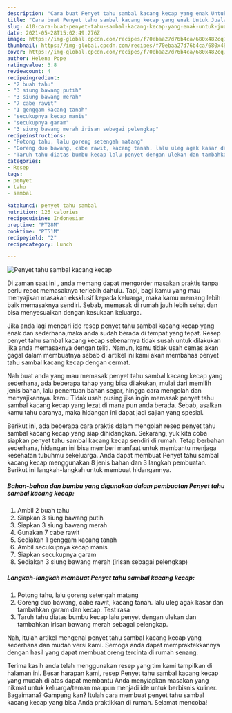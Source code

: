 ```yaml
---
description: "Cara buat Penyet tahu sambal kacang kecap yang enak Untuk Jualan"
title: "Cara buat Penyet tahu sambal kacang kecap yang enak Untuk Jualan"
slug: 410-cara-buat-penyet-tahu-sambal-kacang-kecap-yang-enak-untuk-jualan
date: 2021-05-28T15:02:49.276Z
image: https://img-global.cpcdn.com/recipes/f70ebaa27d76b4ca/680x482cq70/penyet-tahu-sambal-kacang-kecap-foto-resep-utama.jpg
thumbnail: https://img-global.cpcdn.com/recipes/f70ebaa27d76b4ca/680x482cq70/penyet-tahu-sambal-kacang-kecap-foto-resep-utama.jpg
cover: https://img-global.cpcdn.com/recipes/f70ebaa27d76b4ca/680x482cq70/penyet-tahu-sambal-kacang-kecap-foto-resep-utama.jpg
author: Helena Pope
ratingvalue: 3.8
reviewcount: 4
recipeingredient:
- "2 buah tahu"
- "3 siung bawang putih"
- "3 siung bawang merah"
- "7 cabe rawit"
- "1 genggam kacang tanah"
- "secukupnya kecap manis"
- "secukupnya garam"
- "3 siung bawang merah irisan sebagai pelengkap"
recipeinstructions:
- "Potong tahu, lalu goreng setengah matang"
- "Goreng duo bawang, cabe rawit, kacang tanah. lalu uleg agak kasar dan tambahkan garam dan kecap. Test rasa"
- "Taruh tahu diatas bumbu kecap lalu penyet dengan ulekan dan tambahkan irisan bawang merah sebagai pelengkap."
categories:
- Resep
tags:
- penyet
- tahu
- sambal

katakunci: penyet tahu sambal 
nutrition: 126 calories
recipecuisine: Indonesian
preptime: "PT28M"
cooktime: "PT51M"
recipeyield: "2"
recipecategory: Lunch

---
```



![Penyet tahu sambal kacang kecap](https://img-global.cpcdn.com/recipes/f70ebaa27d76b4ca/680x482cq70/penyet-tahu-sambal-kacang-kecap-foto-resep-utama.jpg)

Di zaman  saat ini , anda memang dapat mengorder masakan praktis tanpa perlu repot memasaknya terlebih dahulu. Tapi, bagi kamu yang mau menyajikan masakan eksklusif kepada keluarga, maka kamu memang lebih baik memasaknya sendiri. Sebab, memasak di rumah jauh lebih sehat dan bisa menyesuaikan dengan kesukaan keluarga.

Jika anda lagi mencari ide resep penyet tahu sambal kacang kecap yang enak dan sederhana,maka anda sudah berada di tempat yang tepat. Resep penyet tahu sambal kacang kecap  sebenarnya tidak susah untuk dilakukan jika anda memasaknya dengan teliti. Namun, kamu tidak usah cemas akan gagal dalam membuatnya 
sebab di artikel ini kami akan membahas penyet tahu sambal kacang kecap dengan cermat.  



Nah buat anda yang mau memasak penyet tahu sambal kacang kecap yang sederhana, ada beberapa tahap yang bisa dilakukan, mulai dari memilih jenis bahan, lalu penentuan bahan segar, hingga cara mengolah dan menyajikannya. kamu Tidak usah pusing jika ingin memasak penyet tahu sambal kacang kecap yang lezat di mana pun anda berada. Sebab, asalkan kamu  tahu caranya, maka hidangan ini dapat jadi sajian yang spesial.

Berikut ini, ada beberapa cara praktis  dalam mengolah resep penyet tahu sambal kacang kecap yang siap dihidangkan. Sekarang, yuk kita coba siapkan penyet tahu sambal kacang kecap sendiri di rumah. Tetap berbahan sederhana, hidangan ini bisa memberi manfaat untuk membantu menjaga kesehatan tubuhmu sekeluarga. Anda dapat membuat Penyet tahu sambal kacang kecap menggunakan 8 jenis bahan dan 3 langkah pembuatan. Berikut ini langkah-langkah untuk membuat hidangannya.

<!--inarticleads1-->

##### Bahan-bahan dan bumbu yang digunakan dalam pembuatan Penyet tahu sambal kacang kecap:

1. Ambil 2 buah tahu
1. Siapkan 3 siung bawang putih
1. Siapkan 3 siung bawang merah
1. Gunakan 7 cabe rawit
1. Sediakan 1 genggam kacang tanah
1. Ambil secukupnya kecap manis
1. Siapkan secukupnya garam
1. Sediakan 3 siung bawang merah (irisan sebagai pelengkap)




<!--inarticleads2-->

##### Langkah-langkah membuat Penyet tahu sambal kacang kecap:

1. Potong tahu, lalu goreng setengah matang
1. Goreng duo bawang, cabe rawit, kacang tanah. lalu uleg agak kasar dan tambahkan garam dan kecap. Test rasa
1. Taruh tahu diatas bumbu kecap lalu penyet dengan ulekan dan tambahkan irisan bawang merah sebagai pelengkap.




Nah, itulah artikel mengenai  penyet tahu sambal kacang kecap  yang sederhana dan mudah versi kami. Semoga anda dapat mempraktekkannya dengan hasil yang dapat membuat oreng tercinta di rumah senang. 

Terima kasih anda telah menggunakan resep yang tim kami tampilkan di halaman ini. Besar harapan kami, resep  Penyet tahu sambal kacang kecap yang mudah di atas dapat membantu Anda menyiapkan masakan yang nikmat untuk keluarga/teman maupun menjadi ide untuk berbisnis kuliner. Bagaimana? Gampang kan? Itulah cara membuat penyet tahu sambal kacang kecap yang bisa Anda praktikkan di rumah. Selamat mencoba!

